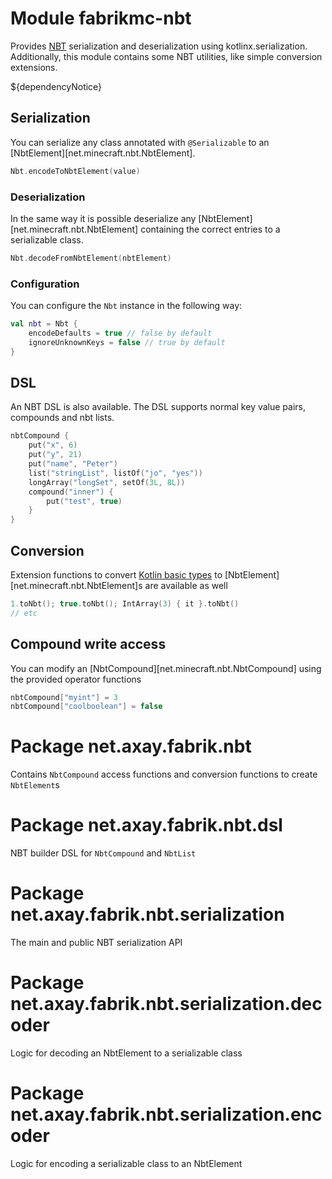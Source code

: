 # Module fabrikmc-nbt

Provides [NBT](https://wiki.vg/NBT) serialization and deserialization using kotlinx.serialization. Additionally, this module contains some NBT
utilities, like simple conversion extensions.

${dependencyNotice}

## Serialization

You can serialize any class annotated with `@Serializable` to an [NbtElement][net.minecraft.nbt.NbtElement].

```kotlin
Nbt.encodeToNbtElement(value)
```

### Deserialization

In the same way it is possible deserialize any [NbtElement][net.minecraft.nbt.NbtElement] containing the correct entries
to a serializable class.

```kotlin
Nbt.decodeFromNbtElement(nbtElement)
```

### Configuration

You can configure the `Nbt` instance in the following way:

```kotlin
val nbt = Nbt {
    encodeDefaults = true // false by default
    ignoreUnknownKeys = false // true by default
}
```

## DSL

An NBT DSL is also available. The DSL supports normal key value pairs, compounds and nbt lists.

```kotlin
nbtCompound {
    put("x", 6)
    put("y", 21)
    put("name", "Peter")
    list("stringList", listOf("jo", "yes"))
    longArray("longSet", setOf(3L, 8L))
    compound("inner") {
        put("test", true)
    }
}
```

## Conversion

Extension functions to convert [Kotlin basic types](https://kotlinlang.org/docs/basic-types.html)
to [NbtElement][net.minecraft.nbt.NbtElement]s are available as well

```kotlin
1.toNbt(); true.toNbt(); IntArray(3) { it }.toNbt()
// etc
```

## Compound write access

You can modify an [NbtCompound][net.minecraft.nbt.NbtCompound] using the provided operator functions

```kotlin
nbtCompound["myint"] = 3
nbtCompound["coolboolean"] = false
```

# Package net.axay.fabrik.nbt

Contains `NbtCompound` access functions and conversion functions to create `NbtElement`s

# Package net.axay.fabrik.nbt.dsl

NBT builder DSL for `NbtCompound` and `NbtList`

# Package net.axay.fabrik.nbt.serialization

The main and public NBT serialization API

# Package net.axay.fabrik.nbt.serialization.decoder

Logic for decoding an NbtElement to a serializable class

# Package net.axay.fabrik.nbt.serialization.encoder

Logic for encoding a serializable class to an NbtElement
